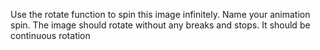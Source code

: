  Use the rotate function to spin this image infinitely. 
 Name your animation spin. 
 The image should rotate without any breaks and stops. 
 It should be continuous rotation